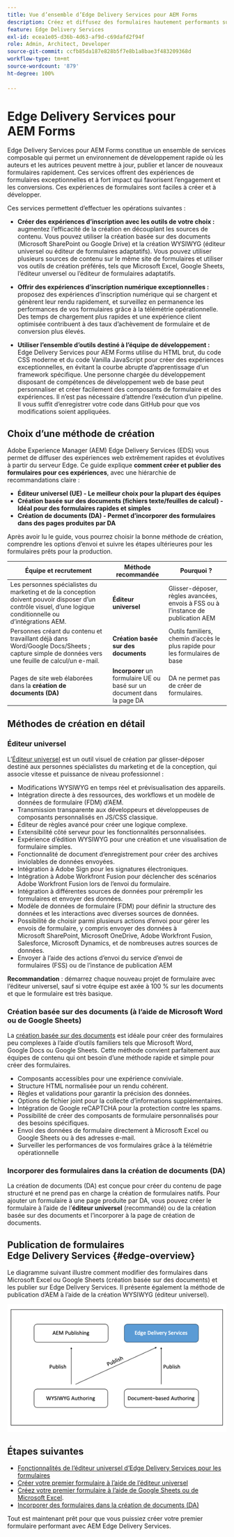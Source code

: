 ```yaml
---
title: Vue d’ensemble d’Edge Delivery Services pour AEM Forms
description: Créez et diffusez des formulaires hautement performants sur Adobe Experience Manager Edge Delivery Services, en mettant l’accent sur l’approche de création utilisant l’éditeur universel.
feature: Edge Delivery Services
exl-id: ecea1e05-d36b-4d63-af9d-c69dafd2f94f
role: Admin, Architect, Developer
source-git-commit: ccfb85da187e828b5f7e8b1a8bae3f483209368d
workflow-type: tm+mt
source-wordcount: '879'
ht-degree: 100%

---
```



# Edge Delivery Services pour AEM Forms


Edge Delivery Services pour AEM Forms constitue un ensemble de services composable qui permet un environnement de développement rapide où les auteurs et les autrices peuvent mettre à jour, publier et lancer de nouveaux formulaires rapidement. Ces services offrent des expériences de formulaires exceptionnelles et à fort impact qui favorisent l’engagement et les conversions. Ces expériences de formulaires sont faciles à créer et à développer.

Ces services permettent d’effectuer les opérations suivantes :

- **Créer des expériences d’inscription avec les outils de votre choix :** augmentez l’efficacité de la création en découplant les sources de contenu. Vous pouvez utiliser la création basée sur des documents (Microsoft SharePoint ou Google Drive) et la création WYSIWYG (éditeur universel ou éditeur de formulaires adaptatifs). Vous pouvez utiliser plusieurs sources de contenu sur le même site de formulaires et utiliser vos outils de création préférés, tels que Microsoft Excel, Google Sheets, l’éditeur unversel ou l’éditeur de formulaires adaptatifs.

- **Offrir des expériences d’inscription numérique exceptionnelles :** proposez des expériences d’inscription numérique qui se chargent et génèrent leur rendu rapidement, et surveillez en permanence les performances de vos formulaires grâce à la télémétrie opérationnelle. Des temps de chargement plus rapides et une expérience client optimisée contribuent à des taux d’achèvement de formulaire et de conversion plus élevés.

- **Utiliser l’ensemble d’outils destiné à l’équipe de développement :** Edge Delivery Services pour AEM Forms utilise du HTML brut, du code CSS moderne et du code Vanilla JavaScript pour créer des expériences exceptionnelles, en évitant la courbe abrupte d’apprentissage d’un framework spécifique. Une personne chargée du développement disposant de compétences de développement web de base peut personnaliser et créer facilement des composants de formulaire et des expériences. Il n’est pas nécessaire d’attendre l’exécution d’un pipeline. Il vous suffit d’enregistrer votre code dans GitHub pour que vos modifications soient appliquées.

## Choix d’une méthode de création


Adobe Experience Manager (AEM) Edge Delivery Services (EDS) vous permet de diffuser des expériences web extrêmement rapides et évolutives à partir du serveur Edge. Ce guide explique **comment créer et publier des formulaires pour ces expériences**, avec une hiérarchie de recommandations claire :

- **Éditeur universel (UE) - Le meilleur choix pour la plupart des équipes**
- **Création basée sur des documents (fichiers texte/feuilles de calcul) - Idéal pour des formulaires rapides et simples**
- **Création de documents (DA) - Permet d’incorporer des formulaires dans des pages produites par DA**

Après avoir lu le guide, vous pourrez choisir la bonne méthode de création, comprendre les options d’envoi et suivre les étapes ultérieures pour les formulaires prêts pour la production.


| Équipe et recrutement | Méthode recommandée | Pourquoi ? |
|--------------------|--------------------|-----|
| Les personnes spécialistes du marketing et de la conception doivent pouvoir disposer d’un contrôle visuel, d’une logique conditionnelle ou d’intégrations AEM. | **Éditeur universel** | Glisser-déposer, règles avancées, envois à FSS ou à l’instance de publication AEM |
| Personnes créant du contenu et travaillant déjà dans Word/Google Docs/Sheets ; capture simple de données vers une feuille de calcul/un e-mail. | **Création basée sur des documents** | Outils familiers, chemin d’accès le plus rapide pour les formulaires de base |
| Pages de site web élaborées dans la **création de documents (DA)** | **Incorporer** un formulaire UE ou basé sur un document dans la page DA | DA ne permet pas de créer de formulaires. |


## Méthodes de création en détail

### Éditeur universel

<!--<span class="preview"> This is a pre-release feature available through our <a href="https://experienceleague.adobe.com/docs/experience-manager-cloud-service/content/release-notes/prerelease.html#new-features">pre-release channel</a>. </span>-->

L’[Éditeur universel](/help/edge/docs/forms/universal-editor/overview-universal-editor-for-edge-delivery-services-for-forms.md) est un outil visuel de création par glisser-déposer destiné aux personnes spécialistes du marketing et de la conception, qui associe vitesse et puissance de niveau professionnel :

- Modifications WYSIWYG en temps réel et prévisualisation des appareils.
- Intégration directe à des ressources, des workflows et un modèle de données de formulaire (FDM) d’AEM.
- Transmission transparente aux développeurs et développeuses de composants personnalisés en JS/CSS classique.
- Éditeur de règles avancé pour créer une logique complexe.
- Extensibilité côté serveur pour les fonctionnalités personnalisées.
- Expérience d’édition WYSIWYG pour une création et une visualisation de formulaire simples.
- Fonctionnalité de document d’enregistrement pour créer des archives inviolables de données envoyées.
- Intégration à Adobe Sign pour les signatures électroniques.
- Intégration à Adobe Workfront Fusion pour déclencher des scénarios Adobe Workfront Fusion lors de l’envoi du formulaire.
- Intégration à différentes sources de données pour préremplir les formulaires et envoyer des données.
- Modèle de données de formulaire (FDM) pour définir la structure des données et les interactions avec diverses sources de données.
- Possibilité de choisir parmi plusieurs actions d’envoi pour gérer les envois de formulaire, y compris envoyer des données à Microsoft SharePoint, Microsoft OneDrive, Adobe Workfront Fusion, Salesforce, Microsoft Dynamics, et de nombreuses autres sources de données.
- Envoyer à l’aide des actions d’envoi du service d’envoi de formulaires (FSS) ou de l’instance de publication AEM

**Recommandation** : démarrez chaque nouveau projet de formulaire avec l’éditeur universel, sauf si votre équipe est axée à 100 % sur les documents et que le formulaire est très basique.


### Création basée sur des documents (à l’aide de Microsoft Word ou de Google Sheets)

La [création basée sur des documents](/help/edge/docs/forms/tutorial.md) est idéale pour créer des formulaires peu complexes à l’aide d’outils familiers tels que Microsoft Word, Google Docs ou Google Sheets. Cette méthode convient parfaitement aux équipes de contenu qui ont besoin d’une méthode rapide et simple pour créer des formulaires.

- Composants accessibles pour une expérience conviviale.
- Structure HTML normalisée pour un rendu cohérent.
- Règles et validations pour garantir la précision des données.
- Options de fichier joint pour la collecte d’informations supplémentaires.
- Intégration de Google reCAPTCHA pour la protection contre les spams.
- Possibilité de créer des composants de formulaire personnalisés pour des besoins spécifiques.
- Envoi des données de formulaire directement à Microsoft Excel ou Google Sheets ou à des adresses e-mail.
- Surveiller les performances de vos formulaires grâce à la télémétrie opérationnelle


### Incorporer des formulaires dans la création de documents (DA)

La création de documents (DA) est conçue pour créer du contenu de page structuré et ne prend pas en charge la création de formulaires natifs. Pour ajouter un formulaire à une page produite par DA, vous pouvez créer le formulaire à l’aide de l’**éditeur universel** (recommandé) ou de la création basée sur des documents et l’incorporer à la page de création de documents.

## Publication de formulaires Edge Delivery Services {#edge-overview}

Le diagramme suivant illustre comment modifier des formulaires dans Microsoft Excel ou Google Sheets (création basée sur des documents) et les publier sur Edge Delivery Services. Il présente également la méthode de publication d’AEM à l’aide de la création WYSIWYG (éditeur universel).

![Publication sur Edge Delivery Services et AEM](/help/edge/docs/forms/assets/AEM-forms-with-EDS-publishing.png)


<!-- 
## Feature Comparison

| Capability | Universal Editor | Document-Based | Document Authoring |
|------------|-----------------|----------------|--------------------|
| Visual drag-and-drop | ✅ | – | – |
| Advanced rules editor | ✅ | Limited | – |
| Attachments | ✅ | EA | – |
| reCAPTCHA Enterprise | ✅ | ✅ | Depends on embed |
| Submit to spreadsheet/email | ✅ (FSS) | ✅ (FSS) | Via embed |
| Submit to AEM workflows/FDM | ✅ | – | Via UE embed |
| Custom components (JS/CSS) | ✅ | ✅ | Via embed |
| Localization via Sites | ✅ | Manual | Via embed |

-->

## Étapes suivantes

- [Fonctionnalités de l’éditeur universel d’Edge Delivery Services pour les formulaires](/help/edge/docs/forms/universal-editor/overview-universal-editor-for-edge-delivery-services-for-forms.md)
- [Créer votre premier formulaire à l’aide de l’éditeur universel](/help/edge/docs/forms/universal-editor/create-forms.md)
- [Créez votre premier formulaire à l’aide de Google Sheets ou de Microsoft Excel](/help/edge/docs/forms/tutorial.md).
- [Incorporer des formulaires dans la création de documents (DA)](https://www.aem.live/developer/da-tutorial?lang=fr)


Tout est maintenant prêt pour que vous puissiez créer votre premier formulaire performant avec AEM Edge Delivery Services.


<!-- 

## Start creating forms

- [Get started with Edge Delivery Services for AEM Forms](/help/edge/docs/forms/tutorial.md)
- [Create a form using Google Sheets or Microsoft Excel](/help/edge/docs/forms/create-forms.md)
- [Set up your Google Sheets or Microsoft Excel files to start accepting data​](/help/edge/docs/forms/submit-forms.md)
- [Publish your form and start collecting data](/help/edge/docs/forms/publish-forms.md)
- [Customize the look of your forms​](/help/edge/docs/forms/style-theme-forms.md)
- [Add repeatable sections to a form​](/help/edge/docs/forms/repeatable-forms.md)
- [Show a custom thank you message after form submission​](/help/edge/docs/forms/thank-you-page-form.md)
- [Adaptive Form Block components and their properties](/help/edge/docs/forms/form-components.md)
- [Real Use Monitoring](https://www.aem.live/developer/rum#authentication)

<!-- 

## Start creating forms

<div>

  <style>
    .card-container {
        width: calc(33.33% - 10px);;
        margin: 5px;
        border: 1px solid #ccc;
        border-radius: 5px;
        padding: 5px;
        box-sizing: border-box;
        transition: background-color 0.3s ease; /- Adding transition effect */
    }
    .card-container:hover {
        background-color: #f0f0f0; /- Changing background color on hover */
    }
</style>

<div style="display: flex; flex-wrap: wrap; justify-content: space-between; margin: -5px;">
    <div class="card-container">
        <a href="/help/edge/docs/forms/create-forms.md">
            <img src="/help/edge/assets/smock_devices_18_n.svg" alt="Create a form using eds forms" style="border-radius: 5px;"> </b>
            <br><b style="margin-top: 5px;">Create a form using Google Sheets or Microsoft Excel</b>
        </a>
        <p>Create forms that load and render quickly and automatically reflows on mobile devices.</p>
    </div>
    <div class="card-container">
        <a href="/help/edge/docs/forms/create-forms.md#manually-configure-a-spreadsheet-to-accept-data">   
            <img src="/help/edge/assets/smock_platformdatamapping_18_n.svg" alt="Submit form" alt="Use Form Fragments in an EDS Form" style="border-radius: 5px;"> </b>
            <br><b style="margin-top: 5px;">Submit form to spreadsheet</b>
        </a>
        <p>Submit forms directly to your Microsoft Excel or Google Sheets.</p>
    </div>
     <div class="card-container">
        <a href="/help/edge/docs/forms/style-theme-forms.md">
            <img src="/help/edge/assets/smock_imageautomode_18_N.svg" alt="Apply styles or themes to an eds form" style="border-radius: 5px;"> </b>
            <br><b style="margin-top: 5px;">Customize a theme</b>
        </a>
        <p>Create a consistent brand image by applying the same theme across forms.</p>
    </div>
      <div class="card-container">
        <a href="/help/edge/docs/forms/validate-forms.md">
            <img src="/help/edge/assets/smock_condition_18_n.svg" alt="Add validations to form fields" style="border-radius: 5px;"> </b>
            <br><b style="margin-top: 5px;">Apply field validations</b>
        </a>
        <p>Reduce errors and frustration by checking form inputs for proper formatting.</p>
    </div> 
            <div class="card-container">
        <a href="/help/edge/docs/forms/rules-forms.md">
            <img src="/help/edge/assets/smock_documentfragment_18_n.svg" alt="Use rules to add dynamic behaviour to a form" style="border-radius: 5px;"> </b>
            <br><b style="margin-top: 5px;">Use rules to add dynamic behaviour to a form</b>
        </a>
        <p>Reuse preconfigured fragments across multiple forms.</p>
    </div>
    <div class="card-container">
        <a href="/help/edge/docs/forms/translate-forms.md">  
            <img src="/help/edge/assets/smock_abc_18_n.svg" alt="Translate an EDS Form" style="border-radius: 5px;"> </b>
            <br><b style="margin-top: 5px;">Translate a form</b>
        </a>
        <p>Extend the reach of your forms while keeping costs in check.</p>
    </div>
    <div class="card-container">
        <a href="/help/edge/docs/forms/repeatable-forms.md">  
            <img src="/help/edge/assets/smock_addto_18_n.svg" alt="Add repeatable sections to an EDS Form" style="border-radius: 5px;"> </b>
            <br><b style="margin-top: 5px;">Add repeatable sections</b>
        </a>
        <p>Effortlessly create and add repeatable sections to a form.</p>
    </div>
    <div class="card-container">
        <a href="/help/edge/docs/forms/custom-components-forms.md"> 
            <img src="/help/edge/assets/smock_userdeveloper_18_n.svg" alt="Create custom forms components using standard JavaScript and CSS"  style="border-radius: 5px;"> </b>
            <br><b style="margin-top: 5px;">Create custom components</b>
        </a>
        <p>Use standard JavaScript and CSS to create components and themes.</p>
    </div>
    <div class="card-container">
        <a href="/help/edge/docs/forms/recaptacha-forms.md">  
            <img src="/help//edge/assets/smock_keyclock_18_n.svg" alt="Use reCAPTCHA in an EDS Form" style="border-radius: 5px;"> </b>
            <br><b style="margin-top: 5px;">Use reCAPTCHA</b>
        </a>
        <p>Use OOTB reCAPTCHA integration for robust spam and bot protection.</p>
    </div>


</div>


</br>


-->